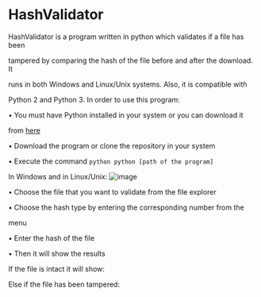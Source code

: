 ﻿

# HashValidator

HashValidator is a program written in python which validates if a file has been

tampered by comparing the hash of the file before and after the download. It

runs in both Windows and Linux/Unix systems. Also, it is compatible with

Python 2 and Python 3. In order to use this program:

• You must have Python installed in your system or you can download it

from [here](https://www.python.org/downloads/)

• Download the program or clone the repository in your system

• Execute the command ```python python [path of the program] ```

In Windows and in Linux/Unix:
![image](/Desktop/1.png)

• Choose the file that you want to validate from the file explorer

• Choose the hash type by entering the corresponding number from the

menu

• Enter the hash of the file

• Then it will show the results





If the file is intact it will show:

Else if the file has been tampered:

